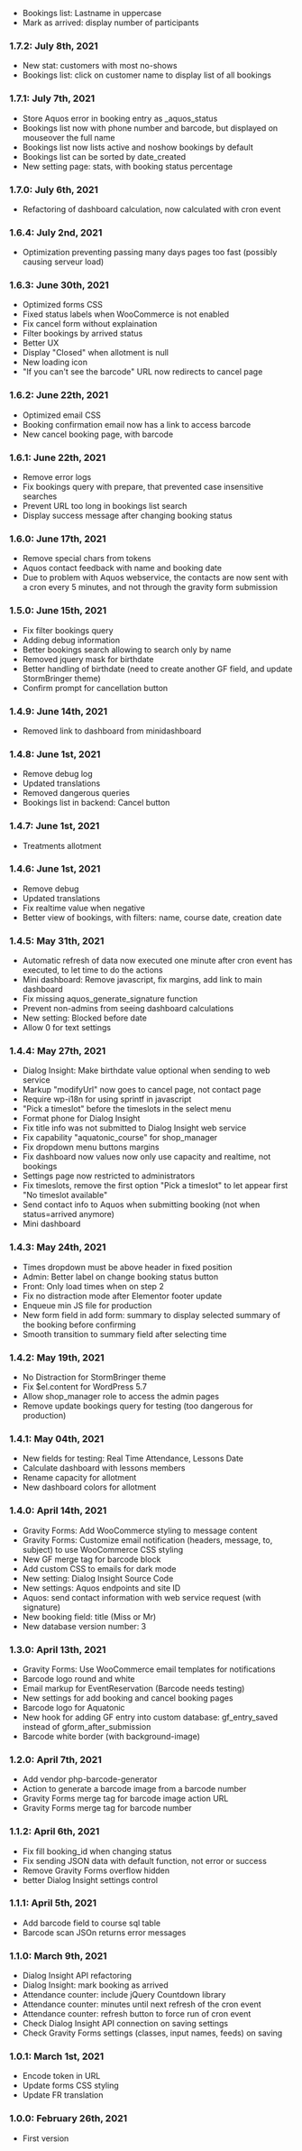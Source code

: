 * Bookings list: Lastname in uppercase
* Mark as arrived: display number of participants

### 1.7.2: July 8th, 2021
* New stat: customers with most no-shows
* Bookings list: click on customer name to display list of all bookings

### 1.7.1: July 7th, 2021
* Store Aquos error in booking entry as _aquos_status
* Bookings list now with phone number and barcode, but displayed on mouseover the full name
* Bookings list now lists active and noshow bookings by default
* Bookings list can be sorted by date_created
* New setting page: stats, with booking status percentage

### 1.7.0: July 6th, 2021
* Refactoring of dashboard calculation, now calculated with cron event

### 1.6.4: July 2nd, 2021
* Optimization preventing passing many days pages too fast (possibly causing serveur load)

### 1.6.3: June 30th, 2021
* Optimized forms CSS
* Fixed status labels when WooCommerce is not enabled
* Fix cancel form without explaination 
* Filter bookings by arrived status
* Better UX
* Display "Closed" when allotment is null
* New loading icon
* "If you can't see the barcode" URL now redirects to cancel page

### 1.6.2: June 22th, 2021
* Optimized email CSS
* Booking confirmation email now has a link to access barcode
* New cancel booking page, with barcode

### 1.6.1: June 22th, 2021
* Remove error logs
* Fix bookings query with prepare, that prevented case insensitive searches
* Prevent URL too long in bookings list search
* Display success message after changing booking status

### 1.6.0: June 17th, 2021
* Remove special chars from tokens
* Aquos contact feedback with name and booking date
* Due to problem with Aquos webservice, the contacts are now sent with a cron every 5 minutes, and not through the gravity form submission

### 1.5.0: June 15th, 2021
* Fix filter bookings query
* Adding debug information
* Better bookings search allowing to search only by name
* Removed jquery mask for birthdate
* Better handling of birthdate (need to create another GF field, and update StormBringer theme)
* Confirm prompt for cancellation button

### 1.4.9: June 14th, 2021
* Removed link to dashboard from minidashboard

### 1.4.8: June 1st, 2021
* Remove debug log
* Updated translations
* Removed dangerous queries
* Bookings list in backend: Cancel button 

### 1.4.7: June 1st, 2021
* Treatments allotment

### 1.4.6: June 1st, 2021
* Remove debug
* Updated translations
* Fix realtime value when negative
* Better view of bookings, with filters: name, course date, creation date

### 1.4.5: May 31th, 2021
* Automatic refresh of data now executed one minute after cron event has executed, to let time to do the actions
* Mini dashboard: Remove javascript, fix margins, add link to main dashboard
* Fix missing aquos_generate_signature function
* Prevent non-admins from seeing dashboard calculations
* New setting: Blocked before date
* Allow 0 for text settings

### 1.4.4: May 27th, 2021
* Dialog Insight: Make birthdate value optional when sending to web service
* Markup "modifyUrl" now goes to cancel page, not contact page
* Require wp-i18n for using sprintf in javascript
* "Pick a timeslot" before the timeslots in the select menu
* Format phone for Dialog Insight
* Fix title info was not submitted to Dialog Insight web service
* Fix capability "aquatonic_course" for shop_manager
* Fix dropdown menu buttons margins
* Fix dashboard now values now only use capacity and realtime, not bookings
* Settings page now restricted to administrators 
* Fix timeslots, remove the first option "Pick a timeslot" to let appear first "No timeslot available"
* Send contact info to Aquos when submitting booking (not when status=arrived anymore)
* Mini dashboard

### 1.4.3: May 24th, 2021
* Times dropdown must be above header in fixed position 
* Admin: Better label on change booking status button
* Front: Only load times when on step 2
* Fix no distraction mode after Elementor footer update
* Enqueue min JS file for production
* New form field in add form: summary to display selected summary of the booking before confirming
* Smooth transition to summary field after selecting time

### 1.4.2: May 19th, 2021
* No Distraction for StormBringer theme
* Fix $el.content for WordPress 5.7
* Allow shop_manager role to access the admin pages
* Remove update bookings query for testing (too dangerous for production)

### 1.4.1: May 04th, 2021
* New fields for testing: Real Time Attendance, Lessons Date
* Calculate dashboard with lessons members
* Rename capacity for allotment
* New dashboard colors for allotment

### 1.4.0: April 14th, 2021
* Gravity Forms: Add WooCommerce styling to message content
* Gravity Forms: Customize email notification (headers, message, to, subject) to use WooCommerce CSS styling
* New GF merge tag for barcode block
* Add custom CSS to emails for dark mode
* New setting: Dialog Insight Source Code
* New settings: Aquos endpoints and site ID
* Aquos: send contact information with web service request (with signature)
* New booking field: title (Miss or Mr)
* New database version number: 3

### 1.3.0: April 13th, 2021
* Gravity Forms: Use WooCommerce email templates for notifications
* Barcode logo round and white
* Email markup for EventReservation (Barcode needs testing)
* New settings for add booking and cancel booking pages
* Barcode logo for Aquatonic
* New hook for adding GF entry into custom database: gf_entry_saved instead of gform_after_submission
* Barcode white border (with background-image)

### 1.2.0: April 7th, 2021
* Add vendor php-barcode-generator
* Action to generate a barcode image from a barcode number
* Gravity Forms merge tag for barcode image action URL
* Gravity Forms merge tag for barcode number

### 1.1.2: April 6th, 2021
* Fix fill booking_id when changing status
* Fix sending JSON data with default function, not error or success  
* Remove Gravity Forms overflow hidden
* better Dialog Insight settings control

### 1.1.1: April 5th, 2021
* Add barcode field to course sql table
* Barcode scan JSOn returns error messages

### 1.1.0: March 9th, 2021
* Dialog Insight API refactoring
* Dialog Insight: mark booking as arrived
* Attendance counter: include jQuery Countdown library
* Attendance counter: minutes until next refresh of the cron event
* Attendance counter: refresh button to force run of cron event
* Check Dialog Insight API connection on saving settings
* Check Gravity Forms settings (classes, input names, feeds) on saving

### 1.0.1: March 1st, 2021
* Encode token in URL
* Update forms CSS styling
* Update FR translation

### 1.0.0: February 26th, 2021
* First version